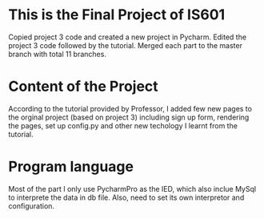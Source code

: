 # This is the Final Project of IS601
  Copied project 3 code and created a new project in Pycharm.
  Edited the project 3 code followed by the tutorial.
  Merged each part to the master branch with total 11 branches.
    
# Content of the Project
  According to the tutorial provided by Professor, I added few new pages to the orginal project (based on project 3) 
  including sign up form, rendering the pages, set up config.py and other new techology I learnt from the tutorial.

# Program language
  Most of the part I only use PycharmPro as the IED, which also inclue MySql to interprete the data in db file. Also, need to 
  set its own interpretor and configuration.
